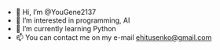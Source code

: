- 👋 Hi, I’m @YouGene2137
- 👀 I’m interested in programming, AI
- 🌱 I’m currently learning Python
- 📫 You can contact me on my e-mail ehitusenko@gmail.com


<!---
YouGene2137/YouGene2137 is a ✨ special ✨ repository because its `README.md` (this file) appears on your GitHub profile.
You can click the Preview link to take a look at your changes.
--->
